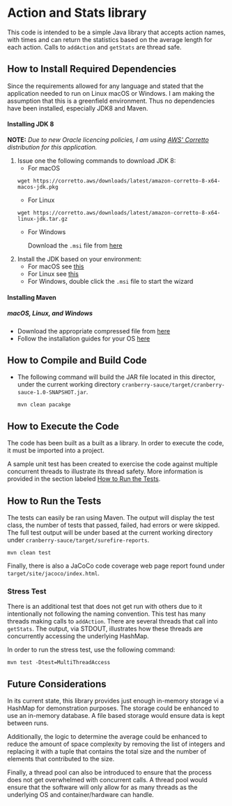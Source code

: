 # Action and Stats library
This code is intended to be a simple Java library that accepts action names, with times and 
can return the statistics based on the average length for each action. Calls to `addAction` 
and `getStats` are thread safe.

## How to Install Required Dependencies
Since the requirements allowed for any language and stated that the application needed to run on Linux
macOS or Windows. I am making the assumption that this is a greenfield environment. Thus no dependencies have 
been installed, especially JDK8 and Maven.

#### Installing JDK 8
**NOTE:** *Due to new Oracle licencing policies, I am using 
[AWS' Corretto](https://docs.aws.amazon.com/corretto/latest/corretto-8-ug/downloads-list.html) 
distribution for this application.* 

1. Issue one the following commands to download JDK 8:
    - For macOS
    ```
    wget https://corretto.aws/downloads/latest/amazon-corretto-8-x64-macos-jdk.pkg
    ```
    - For Linux 
    ```
    wget https://corretto.aws/downloads/latest/amazon-corretto-8-x64-linux-jdk.tar.gz
    ```
    - For Windows
      
        Download the `.msi` file from [here](https://docs.aws.amazon.com/corretto/latest/corretto-8-ug/downloads-list.html)
1.  Install the JDK based on your environment:
    - For macOS see [this](https://docs.aws.amazon.com/corretto/latest/corretto-8-ug/macos-install.html)
    - For Linux see [this](https://docs.aws.amazon.com/corretto/latest/corretto-8-ug/generic-linux-install.html)
    - For Windows, double click the `.msi` file to start the wizard

#### Installing Maven

##### macOS, Linux, and Windows
- Download the appropriate compressed file from [here](https://maven.apache.org/download.cgi)
- Follow the installation guides for your OS [here](https://maven.apache.org/install.html)

## How to Compile and Build Code
- The following command will build the JAR file located in this director,
under the current working directory `cranberry-sauce/target/cranberry-sauce-1.0-SNAPSHOT.jar`.

    ```
    mvn clean pacakge
    ```

## How to Execute the Code
The code has been built as a built as a library. In order to execute the code, it must be imported
into a project.

A sample unit test has been created to exercise the code against multiple concurrent threads to
illustrate its thread safety. More information is provided in the section labeled [How 
to Run the Tests](#how-to-run-the-tests).


## How to Run the Tests
The tests can easily be ran using Maven. The output will display the test class, the number of tests
that passed, failed, had errors or were skipped. The full test output will be under based at the current
working directory under `cranberry-sauce/target/surefire-reports`.

    
    mvn clean test
    

Finally, there is also a JaCoCo code coverage web page report found under `target/site/jacoco/index.html`.

### Stress Test
There is an additional test that does not get run with others due to it intentionally not following
the naming convention. This test has many threads making calls to `addAction`. There are several threads
that call into `getStats`. The output, via STDOUT, illustrates how these threads are concurrently accessing
the underlying HashMap. 

In order to run the stress test, use the following command:

```
mvn test -Dtest=MultiThreadAccess
```

## Future Considerations
In its current state, this library provides just enough in-memory storage vi a HashMap for 
demonstration purposes. The storage could be enhanced to use an in-memory database. A file
based storage would ensure data is kept between runs.

Additionally, the logic to determine the average could be enhanced to reduce the amount of 
space complexity by removing the list of integers and replacing it with a tuple that contains
the total size and the number of elements that contributed to the size. 

Finally, a thread pool can also be introduced to ensure that the process does not get overwhelmed
with concurrent calls. A thread pool would ensure that the software will only allow for as 
many threads as the underlying OS and container/hardware can handle.
